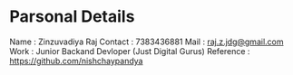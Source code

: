 # Parsonal Details 
Name : Zinzuvadiya Raj 
Contact : 7383436881
Mail : raj.z.jdg@gmail.com
Work : Junior Backand Devloper (Just Digital Gurus)
Reference : https://github.com/nishchaypandya 
